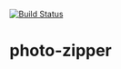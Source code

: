 [![Build Status](https://travis-ci.org/vdaubry/photo-scrapper.svg?branch=master)](https://travis-ci.org/vdaubry/photo-scrapper)


photo-zipper
============

